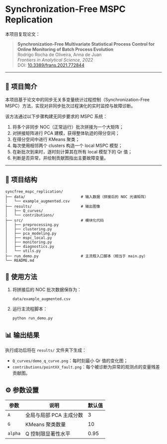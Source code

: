 # Synchronization-Free MSPC Replication

本项目复现论文：

> **Synchronization-Free Multivariate Statistical Process Control for Online Monitoring of Batch Process Evolution**  
> Rodrigo Rocha de Oliveira, Anna de Juan  
> *Frontiers in Analytical Science, 2022*  
> DOI: [10.3389/frans.2021.772844](https://doi.org/10.3389/frans.2021.772844)

---

## 📌 项目简介

本项目基于论文中的同步无关多变量统计过程控制（Synchronization-Free MSPC）方法，实现对非同步批次过程演化的实时监控与故障诊断。

该方法通过以下步骤构建无同步要求的 MSPC 系统：

1. 将多个非同步 NOC（正常运行）批次拼接为一个大矩阵；
2. 对拼接矩阵进行 PCA 建模，获得整体轨迹的得分空间；
3. 在得分空间中进行 KMeans 聚类；
4. 每次使用相邻两个 clusters 构造一个 local MSPC 模型；
5. 在新批次到来时，逐时刻计算其在所有 local 模型下的 Qr 值；
6. 判断是否异常，并绘制贡献图指出主要故障变量。

---

## 🧱 项目结构

```
syncfree_mspc_replication/
├── data/                         # 输入数据（拼接后的 NOC 光谱矩阵）
│   └── example_augmented.csv
├── results/                      # 输出图像
│   ├── Q_curves/
│   └── contributions/
├── src/                          # 模块化代码
│   ├── preprocessing.py
│   ├── clustering.py
│   ├── pca_modeling.py
│   ├── mspc_local.py
│   ├── monitoring.py
│   ├── diagnostics.py
│   └── utils.py
├── run_demo.py                   # 主流程入口脚本（相当于 main.py）
└── README.md
```


## 🚀 使用方法

1. 将拼接后的 NOC 批次数据保存为：
   ```
   data/example_augmented.csv
   ```

2. 运行主流程脚本：
   ```bash
   python run_demo.py
   ```


## 📊 输出结果

执行成功后将在 `results/` 文件夹下生成：

- `Q_curves/demo_q_curve.png`：每时刻最小 Qr 值的变化图；
- `contributions/pointXX_fault.png`：每个被诊断为异常的观测点的变量残差贡献图。


## ⚙️ 参数设置

| 参数 | 说明 | 默认值 |
|------|------|--------|
| `A` | 全局与局部 PCA 主成分数 | 3 |
| `G` | KMeans 聚类数量 | 10 |
| `alpha` | Q 控制限显著性水平 | 0.95 |
